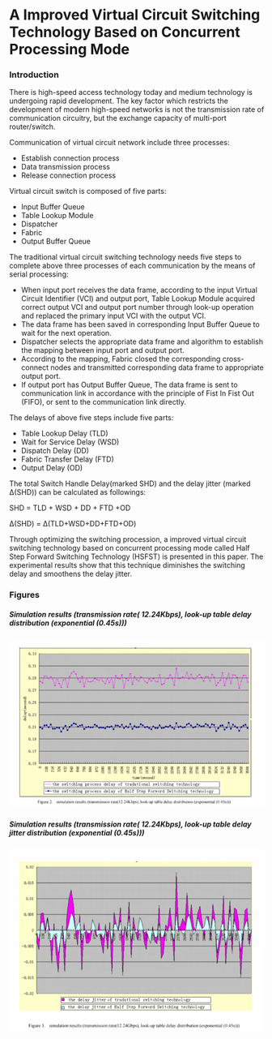 # A Improved Virtual Circuit Switching Technology Based on Concurrent Processing Mode

### Introduction

There is high-speed access technology today and medium technology is undergoing rapid development. The key factor which restricts the development of modern high-speed networks is not the transmission rate of communication circuitry, but the exchange capacity of multi-port router/switch.

Communication of virtual circuit network include three processes:
* Establish connection process
* Data transmission process
* Release connection process

Virtual circuit switch is composed of five parts:
* Input Buffer Queue
* Table Lookup Module
* Dispatcher
* Fabric
* Output Buffer Queue

The traditional virtual circuit switching technology needs five steps to complete above three processes of each communication by the means of serial processing:
* When input port receives the data frame, according to the input Virtual Circuit Identifier (VCI) and output port, Table
Lookup Module acquired correct output VCI and output port number through look-up operation and replaced the primary input VCI with the output VCI.
* The data frame has been saved in corresponding Input Buffer Queue to wait for the next operation.
* Dispatcher selects the appropriate data frame and algorithm to establish the mapping between input port and output port.
* According to the mapping, Fabric closed the corresponding cross-connect nodes and transmitted corresponding data frame to appropriate output port.
* If output port has Output Buffer Queue, The data frame is sent to communication link in accordance with the principle of Fist In Fist Out (FIFO), or sent to the communication link directly.

The delays of above five steps include five parts:
* Table Lookup Delay (TLD)
* Wait for Service Delay (WSD)
* Dispatch Delay (DD)
* Fabric Transfer Delay (FTD)
* Output Delay (OD)

The total Switch Handle Delay(marked SHD) and the delay jitter (marked &#916;(SHD)) can be calculated as followings:

SHD = TLD + WSD + DD + FTD +OD

&#916;(SHD) = &#916;(TLD+WSD+DD+FTD+OD)

Through optimizing the switching procession, a improved virtual circuit switching technology based on concurrent processing mode called Half Step Forward Switching Technology (HSFST) is presented in this paper. The experimental results show that this technique diminishes the switching delay and smoothens the delay jitter. 


### Figures

##### Simulation results (transmission rate( 12.24Kbps), look-up table delay distribution (exponential (0.45s)))
![Delay](delay.png)

##### Simulation results (transmission rate( 12.24Kbps), look-up table delay jitter distribution (exponential (0.45s)))
![Delay jitter](delay_jitter.png)
